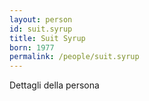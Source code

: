 ```yaml
---
layout: person
id: suit.syrup
title: Suit Syrup
born: 1977
permalink: /people/suit.syrup
---
```


Dettagli della persona 